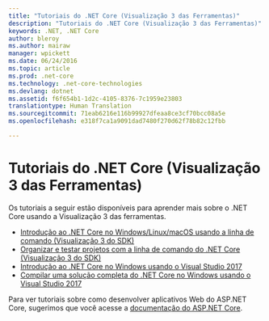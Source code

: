 ```yaml
---
title: "Tutoriais do .NET Core (Visualização 3 das Ferramentas)"
description: "Tutoriais do .NET Core (Visualização 3 das Ferramentas)"
keywords: .NET, .NET Core
author: bleroy
ms.author: mairaw
manager: wpickett
ms.date: 06/24/2016
ms.topic: article
ms.prod: .net-core
ms.technology: .net-core-technologies
ms.devlang: dotnet
ms.assetid: f6f654b1-1d2c-4105-8376-7c1959e23803
translationtype: Human Translation
ms.sourcegitcommit: 71eab6216e116b99927dfeaa8ce3cf70bcc08a5e
ms.openlocfilehash: e318f7ca1a9091dad7480f270d62f78b82c12fbb

---
```


# <a name="net-core-tutorials-tooling-preview-3"></a>Tutoriais do .NET Core (Visualização 3 das Ferramentas)

Os tutoriais a seguir estão disponíveis para aprender mais sobre o .NET Core usando a Visualização 3 das ferramentas.

- [Introdução ao .NET Core no Windows/Linux/macOS usando a linha de comando (Visualização 3 do SDK)](using-with-xplat-cli-msbuild.md)
- [Organizar e testar projetos com a linha de comando do .NET Core (Visualização 3 do SDK)](using-with-xplat-cli-msbuild-folders.md)
- [Introdução ao .NET Core no Windows usando o Visual Studio 2017](using-on-windows-vs-2017.md)
- [Compilar uma solução completa do .NET Core no Windows usando o Visual Studio 2017](using-on-windows-vs-2017-full-solution.md)

Para ver tutoriais sobre como desenvolver aplicativos Web do ASP.NET Core, sugerimos que você acesse a [documentação do ASP.NET Core](https://docs.asp.net).



<!--HONumber=Nov16_HO3-->


